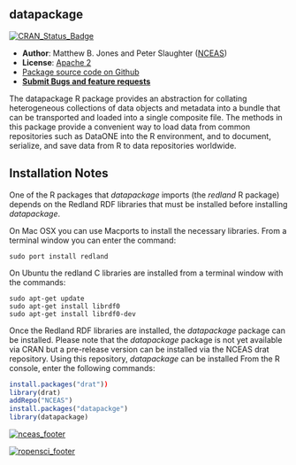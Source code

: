 ## datapackage
[![CRAN_Status_Badge](http://www.r-pkg.org/badges/version/datapackage)](http://cran.r-project.org/web/packages/datapackage)

- **Author**: Matthew B. Jones and Peter Slaughter ([NCEAS](http://www.nceas.ucsb.edu))
- **License**: [Apache 2](http://opensource.org/licenses/Apache-2.0)
- [Package source code on Github](https://github.com/ropensci/datapackage)
- [**Submit Bugs and feature requests**](https://github.com/ropensci/datapackage/issues)

The datapackage R package provides an abstraction for collating 
heterogeneous collections of data objects and metadata into a bundle that can 
be transported and loaded into a single composite file.  The methods in 
this package provide a convenient way to load data from common repositories 
such as DataONE into the R environment, and to document, serialize, and save 
data from R to data repositories worldwide.

## Installation Notes 

One of the R packages that *datapackage* imports (the *redland* R package) depends on the Redland RDF libraries that must be installed before installing *datapackage*.

On Mac OSX you can use Macports to install the necessary libraries. From a terminal window
you can enter the command:

```
sudo port install redland
```

On Ubuntu the redland C libraries are installed from a terminal window with the commands:

```
sudo apt-get update
sudo apt-get install librdf0
sudo apt-get install librdf0-dev
```

Once the Redland RDF libraries are installed, the *datapackage* package can be installed.
Please note that the *datapackage* package is not yet available via CRAN but a pre-release version
can be installed via the NCEAS drat repository. Using this repository, *datapackage* can be installed
From the R console, enter the following commands:

```r
install.packages("drat"))
library(drat)
addRepo("NCEAS")
install.packages("datapackge")
library(datapackage)
```

[![nceas_footer](https://www.nceas.ucsb.edu/files/newLogo_0.png)](http://www.nceas.ucsb.edu)

[![ropensci_footer](http://ropensci.org/public_images/github_footer.png)](http://ropensci.org)